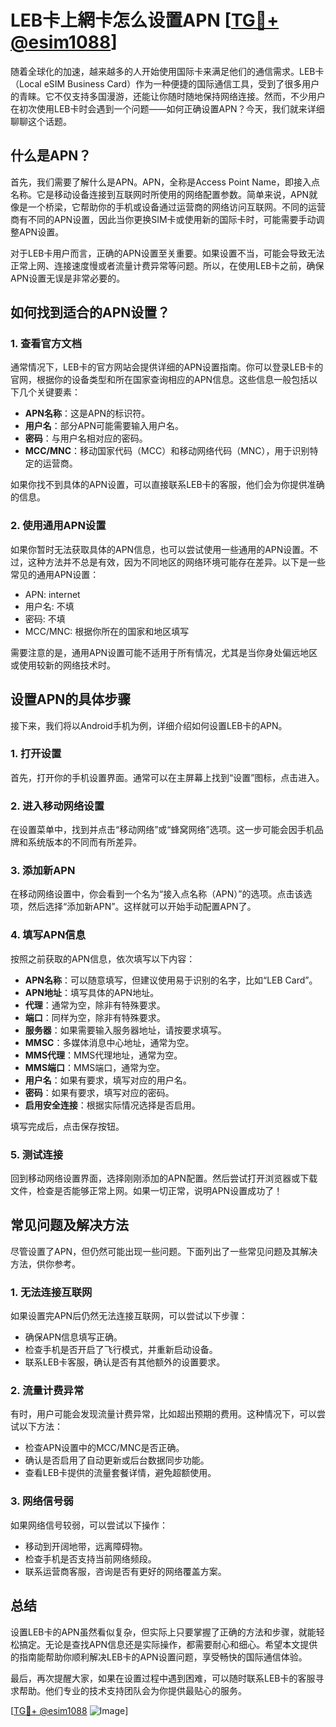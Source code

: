 # LEB卡上網卡怎么设置APN [[TG💪+ @esim1088](https://t.me/s/esim1088)]

随着全球化的加速，越来越多的人开始使用国际卡来满足他们的通信需求。LEB卡（Local eSIM Business Card）作为一种便捷的国际通信工具，受到了很多用户的青睐。它不仅支持多国漫游，还能让你随时随地保持网络连接。然而，不少用户在初次使用LEB卡时会遇到一个问题——如何正确设置APN？今天，我们就来详细聊聊这个话题。

## 什么是APN？

首先，我们需要了解什么是APN。APN，全称是Access Point Name，即接入点名称。它是移动设备连接到互联网时所使用的网络配置参数。简单来说，APN就像是一个桥梁，它帮助你的手机或设备通过运营商的网络访问互联网。不同的运营商有不同的APN设置，因此当你更换SIM卡或使用新的国际卡时，可能需要手动调整APN设置。

对于LEB卡用户而言，正确的APN设置至关重要。如果设置不当，可能会导致无法正常上网、连接速度慢或者流量计费异常等问题。所以，在使用LEB卡之前，确保APN设置无误是非常必要的。

## 如何找到适合的APN设置？

### 1. 查看官方文档

通常情况下，LEB卡的官方网站会提供详细的APN设置指南。你可以登录LEB卡的官网，根据你的设备类型和所在国家查询相应的APN信息。这些信息一般包括以下几个关键要素：

- **APN名称**：这是APN的标识符。
- **用户名**：部分APN可能需要输入用户名。
- **密码**：与用户名相对应的密码。
- **MCC/MNC**：移动国家代码（MCC）和移动网络代码（MNC），用于识别特定的运营商。

如果你找不到具体的APN设置，可以直接联系LEB卡的客服，他们会为你提供准确的信息。

### 2. 使用通用APN设置

如果你暂时无法获取具体的APN信息，也可以尝试使用一些通用的APN设置。不过，这种方法并不总是有效，因为不同地区的网络环境可能存在差异。以下是一些常见的通用APN设置：

- APN: internet
- 用户名: 不填
- 密码: 不填
- MCC/MNC: 根据你所在的国家和地区填写

需要注意的是，通用APN设置可能不适用于所有情况，尤其是当你身处偏远地区或使用较新的网络技术时。

## 设置APN的具体步骤

接下来，我们将以Android手机为例，详细介绍如何设置LEB卡的APN。

### 1. 打开设置

首先，打开你的手机设置界面。通常可以在主屏幕上找到“设置”图标，点击进入。

### 2. 进入移动网络设置

在设置菜单中，找到并点击“移动网络”或“蜂窝网络”选项。这一步可能会因手机品牌和系统版本的不同而有所差异。

### 3. 添加新APN

在移动网络设置中，你会看到一个名为“接入点名称（APN）”的选项。点击该选项，然后选择“添加新APN”。这样就可以开始手动配置APN了。

### 4. 填写APN信息

按照之前获取的APN信息，依次填写以下内容：

- **APN名称**：可以随意填写，但建议使用易于识别的名字，比如“LEB Card”。
- **APN地址**：填写具体的APN地址。
- **代理**：通常为空，除非有特殊要求。
- **端口**：同样为空，除非有特殊要求。
- **服务器**：如果需要输入服务器地址，请按要求填写。
- **MMSC**：多媒体消息中心地址，通常为空。
- **MMS代理**：MMS代理地址，通常为空。
- **MMS端口**：MMS端口，通常为空。
- **用户名**：如果有要求，填写对应的用户名。
- **密码**：如果有要求，填写对应的密码。
- **启用安全连接**：根据实际情况选择是否启用。

填写完成后，点击保存按钮。

### 5. 测试连接

回到移动网络设置界面，选择刚刚添加的APN配置。然后尝试打开浏览器或下载文件，检查是否能够正常上网。如果一切正常，说明APN设置成功了！

## 常见问题及解决方法

尽管设置了APN，但仍然可能出现一些问题。下面列出了一些常见问题及其解决方法，供你参考。

### 1. 无法连接互联网

如果设置完APN后仍然无法连接互联网，可以尝试以下步骤：

- 确保APN信息填写正确。
- 检查手机是否开启了飞行模式，并重新启动设备。
- 联系LEB卡客服，确认是否有其他额外的设置要求。

### 2. 流量计费异常

有时，用户可能会发现流量计费异常，比如超出预期的费用。这种情况下，可以尝试以下方法：

- 检查APN设置中的MCC/MNC是否正确。
- 确认是否启用了自动更新或后台数据同步功能。
- 查看LEB卡提供的流量套餐详情，避免超额使用。

### 3. 网络信号弱

如果网络信号较弱，可以尝试以下操作：

- 移动到开阔地带，远离障碍物。
- 检查手机是否支持当前网络频段。
- 联系运营商客服，咨询是否有更好的网络覆盖方案。

## 总结

设置LEB卡的APN虽然看似复杂，但实际上只要掌握了正确的方法和步骤，就能轻松搞定。无论是查找APN信息还是实际操作，都需要耐心和细心。希望本文提供的指南能帮助你顺利解决LEB卡的APN设置问题，享受畅快的国际通信体验。

最后，再次提醒大家，如果在设置过程中遇到困难，可以随时联系LEB卡的客服寻求帮助。他们专业的技术支持团队会为你提供最贴心的服务。

[[TG💪+ @esim1088](https://t.me/s/esim1088) ![Image](https://i.postimg.cc/4NQfJmqS/Snipaste-2025-05-13-00-14-12.png)]